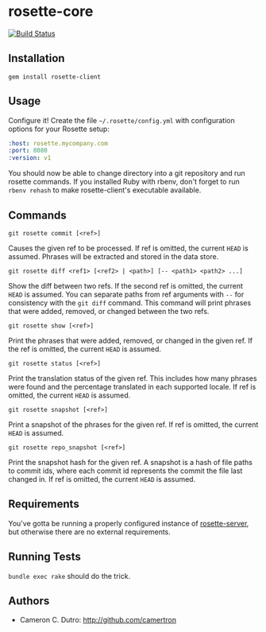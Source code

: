 rosette-core
========

[![Build Status](https://travis-ci.org/rosette-proj/rosette-client.svg?branch=master)](https://travis-ci.org/rosette-proj/rosette-client.svg?branch=master)

## Installation

`gem install rosette-client`

## Usage

Configure it! Create the file `~/.rosette/config.yml` with configuration options for your Rosette setup:

```yaml
:host: rosette.mycompany.com
:port: 8080
:version: v1
```

You should now be able to change directory into a git repository and run rosette commands. If you installed Ruby with rbenv, don't forget to run `rbenv rehash` to make rosette-client's executable available.

## Commands

`git rosette commit [<ref>]`

Causes the given ref to be processed. If ref is omitted, the current `HEAD` is assumed. Phrases will be extracted and stored in the data store.

`git rosette diff <ref1> [<ref2> | <path>] [-- <path1> <path2> ...]`

Show the diff between two refs. If the second ref is omitted, the current `HEAD` is assumed. You can separate paths from ref arguments with `--` for consistency with the `git diff` command. This command will print phrases that were added, removed, or changed between the two refs.

`git rosette show [<ref>]`

Print the phrases that were added, removed, or changed in the given ref. If the ref is omitted, the current `HEAD` is assumed.

`git rosette status [<ref>]`

Print the translation status of the given ref. This includes how many phrases were found and the percentage translated in each supported locale. If ref is omitted, the current `HEAD` is assumed.

`git rosette snapshot [<ref>]`

Print a snapshot of the phrases for the given ref. If ref is omitted, the current `HEAD` is assumed.

`git rosette repo_snapshot [<ref>]`

Print the snapshot hash for the given ref. A snapshot is a hash of file paths to commit ids, where each commit id represents the commit the file last changed in. If ref is omitted, the current `HEAD` is assumed.

## Requirements

You've gotta be running a properly configured instance of [rosette-server](https://github.com/rosette-proj/rosette-server), but otherwise there are no external requirements.

## Running Tests

`bundle exec rake` should do the trick.

## Authors

* Cameron C. Dutro: http://github.com/camertron
